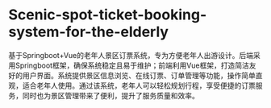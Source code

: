 # Scenic-spot-ticket-booking-system-for-the-elderly
基于Springboot+Vue的老年人景区订票系统，专为方便老年人出游设计。后端采用Springboot框架，确保系统稳定且易于维护；前端利用Vue框架，打造简洁友好的用户界面。系统提供景区信息浏览、在线订票、订单管理等功能，操作简单直观，适合老年人使用。通过该系统，老年人可以轻松规划行程，享受便捷的订票服务，同时也为景区管理带来了便利，提升了服务质量和效率。
